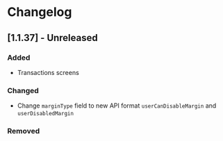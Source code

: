 # Changelog

## [1.1.37] - Unreleased
### Added
- Transactions screens

### Changed
- Change `marginType` field to new API format `userCanDisableMargin` and `userDisabledMargin` 

### Removed
